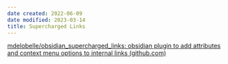 ```yaml
---
date created: 2022-06-09
date modified: 2023-03-14
title: Supercharged Links
---
```


[mdelobelle/obsidian_supercharged_links: obsidian plugin to add attributes and context menu options to internal links (github.com)](https://github.com/mdelobelle/obsidian_supercharged_links)
